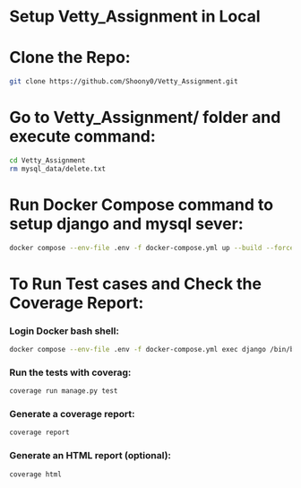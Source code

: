 # Setup Vetty_Assignment in Local

# Clone the Repo:
```bash
git clone https://github.com/Shoony0/Vetty_Assignment.git
```

# Go to **Vetty_Assignment/** folder and execute command:
```bash
cd Vetty_Assignment
rm mysql_data/delete.txt
```

# Run Docker Compose command to setup django and mysql sever:
```bash
docker compose --env-file .env -f docker-compose.yml up --build --force-recreate --remove-orphans
```

# To Run Test cases and Check the Coverage Report:
### Login Docker bash shell:
```bash
docker compose --env-file .env -f docker-compose.yml exec django /bin/bash
```
### Run the tests with coverag:
```bash
coverage run manage.py test
```
### Generate a coverage report:
```bash
coverage report
```
 
### Generate an HTML report (optional):
```bash
coverage html
```
 
